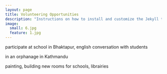 ```yaml
---
layout: page
title: Volunteering Opportunities
description: "Instructions on how to install and customize the Jekyll theme So Simple."
image:
  small: 6.jpg
  feature: 1.jpg
---
```


participate at school in Bhaktapur, english conversation with students

in an orphanage in Kathmandu

painting, building new rooms for schools, librairies
